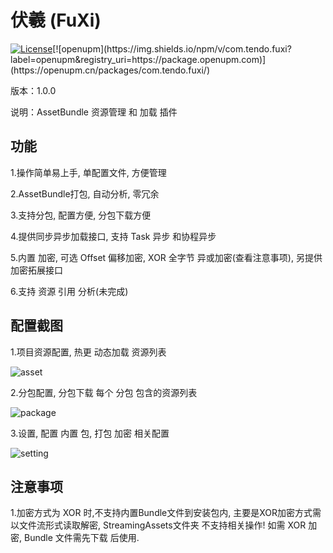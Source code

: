 # 伏羲 (FuXi) 

[![License](https://img.shields.io/github/license/mistletoeKANO/fuxi)]([https://github.com/tuyoogame/YooAsset/blob/master/LICENSE](https://github.com/mistletoeKANO/fuxi-example/blob/main/LICENSE))[![openupm](https://img.shields.io/npm/v/com.tendo.fuxi?label=openupm&registry_uri=https://package.openupm.com)](https://openupm.cn/packages/com.tendo.fuxi/)

版本：1.0.0

说明：AssetBundle 资源管理 和 加载 插件

## 功能 
1.操作简单易上手, 单配置文件, 方便管理

2.AssetBundle打包, 自动分析, 零冗余

3.支持分包, 配置方便, 分包下载方便

4.提供同步异步加载接口, 支持 Task 异步 和协程异步

5.内置 加密, 可选 Offset 偏移加密, XOR 全字节 异或加密(查看注意事项), 另提供 加密拓展接口

6.支持 资源 引用 分析(未完成)

## 配置截图

1.项目资源配置, 热更 动态加载 资源列表

![asset](https://user-images.githubusercontent.com/33541704/173237430-d204dbb2-2ff6-441b-b28b-126b09cf3ce5.png)

2.分包配置, 分包下载 每个 分包 包含的资源列表

![package](https://user-images.githubusercontent.com/33541704/173237445-e6782f72-926e-4f22-b5fc-c6271f25099f.png)

3.设置, 配置 内置 包, 打包 加密 相关配置

![setting](https://user-images.githubusercontent.com/33541704/173237455-789474a5-58a4-40b7-af7e-7df389052b35.png)

## 注意事项

1.加密方式为 XOR 时,不支持内置Bundle文件到安装包内, 主要是XOR加密方式需以文件流形式读取解密, StreamingAssets文件夹 不支持相关操作! 如需 XOR 加密, Bundle 文件需先下载 后使用.

